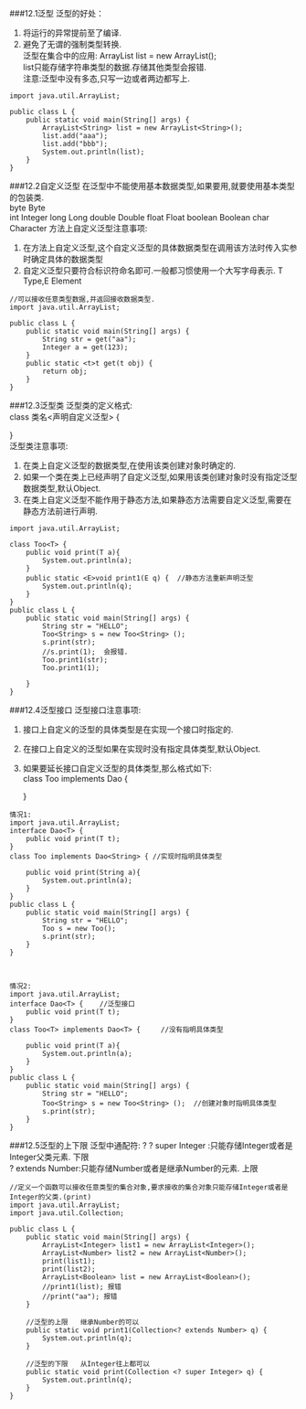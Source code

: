 ###12.1泛型
泛型的好处：
1. 将运行的异常提前至了编译.  
2. 避免了无谓的强制类型转换.  
泛型在集合中的应用:
ArrayList<String> list = new ArrayList<String>();  
list只能存储字符串类型的数据.存储其他类型会报错.  
注意:泛型中没有多态,只写一边或者两边都写上.  

```
import java.util.ArrayList;

public class L {
	public static void main(String[] args) {
		ArrayList<String> list = new ArrayList<String>();
		list.add("aaa");
		list.add("bbb");
		System.out.println(list);
	}
}
```

###12.2自定义泛型
在泛型中不能使用基本数据类型,如果要用,就要使用基本类型的包装类.  
byte    Byte  
int     Integer
long    Long
double  Double
float   Float
boolean Boolean
char    Character
方法上自定义泛型注意事项:  
1. 在方法上自定义泛型,这个自定义泛型的具体数据类型在调用该方法时传入实参时确定具体的数据类型  
2. 自定义泛型只要符合标识符命名即可.一般都习惯使用一个大写字母表示. T Type,E Element

```
//可以接收任意类型数据,并返回接收数据类型.
import java.util.ArrayList;

public class L {
	public static void main(String[] args) {
		String str = get("aa");
		Integer a = get(123);
	}
	public static <t>t get(t obj) {
		return obj;
	}
}
```
###12.3泛型类
泛型类的定义格式:  
class 类名<声明自定义泛型> {  
  
}  
泛型类注意事项:  
1. 在类上自定义泛型的数据类型,在使用该类创建对象时确定的.  
2. 如果一个类在类上已经声明了自定义泛型,如果用该类创建对象时没有指定泛型数据类型,默认Object.  
3. 在类上自定义泛型不能作用于静态方法,如果静态方法需要自定义泛型,需要在静态方法前进行声明.  

```
import java.util.ArrayList;

class Too<T> {
	public void print(T a){
		System.out.println(a);
	}
	public static <E>void print1(E q) {  //静态方法重新声明泛型
		System.out.println(q);
	}
}
public class L {
	public static void main(String[] args) {
		String str = "HELLO";
		Too<String> s = new Too<String> ();
		s.print(str);
		//s.print(1);  会报错.
		Too.print1(str);   
		Too.print1(1);

	}
}
```
###12.4泛型接口
泛型接口注意事项:  
1. 接口上自定义的泛型的具体类型是在实现一个接口时指定的.  
2. 在接口上自定义的泛型如果在实现时没有指定具体类型,默认Object.  
3. 如果要延长接口自定义泛型的具体类型,那么格式如下:  
     class Too<T> implements Dao<T> {
  
	}
```
情况1:
import java.util.ArrayList;
interface Dao<T> {
	public void print(T t);
}
class Too implements Dao<String> { //实现时指明具体类型
	
	public void print(String a){
		System.out.println(a);
	}
}
public class L {
	public static void main(String[] args) {
		String str = "HELLO";
		Too s = new Too();
		s.print(str);
	}
}



情况2:
import java.util.ArrayList;
interface Dao<T> {    //泛型接口
	public void print(T t);
}
class Too<T> implements Dao<T> {     //没有指明具体类型
	
	public void print(T a){
		System.out.println(a);
	}
}
public class L {
	public static void main(String[] args) {
		String str = "HELLO";
		Too<String> s = new Too<String> ();  //创建对象时指明具体类型
		s.print(str);
	}
}
```
###12.5泛型的上下限
泛型中通配符: ?
? super Integer :只能存储Integer或者是Integer父类元素. 下限  
? extends Number:只能存储Number或者是继承Number的元素. 上限  


```
//定义一个函数可以接收任意类型的集合对象,要求接收的集合对象只能存储Integer或者是Integer的父类.(print)
import java.util.ArrayList;
import java.util.Collection;

public class L {
	public static void main(String[] args) {
		ArrayList<Integer> list1 = new ArrayList<Integer>();
		ArrayList<Number> list2 = new ArrayList<Number>();
		print(list1);
		print(list2);
		ArrayList<Boolean> list = new ArrayList<Boolean>();
		//print1(list); 报错
		//print("aa"); 报错
	}
	
	//泛型的上限   继承Number的可以
	public static void print1(Collection<? extends Number> q) {
		System.out.println(q);
	}
	
	//泛型的下限   从Integer往上都可以
	public static void print(Collection <? super Integer> q) {
		System.out.println(q);
	}
}
```
